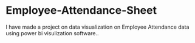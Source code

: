 # Employee-Attendance-Sheet
I have made a project on data visualization on Employee Attendance data using power bi visulization software..
